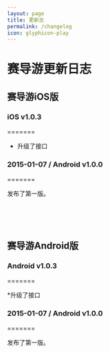 ```yaml
---
layout: page
title: 更新志
permalink: /changelog
icon: glyphicon-play
---
```


# 赛导游更新日志

## 赛导游iOS版 



### iOS v1.0.3
=======

* 升级了接口




###  2015-01-07 / Android v1.0.0 
=======

发布了第一版。


<br/><br/><br/>


## 赛导游Android版


### Android v1.0.3
=======

*升级了接口




### 2015-01-07 / Android v1.0.0
=======

发布了第一版。